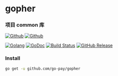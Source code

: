# gopher

### 项目 common 库

[![Github](https://img.shields.io/github/followers/iGoogle-ink?label=Follow&style=social)](https://github.com/iGoogle-ink)
[![Github](https://img.shields.io/github/forks/go-pay/gopher?label=Fork&style=social)](https://github.com/go-pay/gopher/fork)

[![Golang](https://img.shields.io/badge/golang-1.16-brightgreen.svg)](https://golang.google.cn)
[![GoDoc](https://img.shields.io/badge/doc-go.dev-informational.svg)](https://pkg.go.dev/github.com/go-pay/gopher)
[![Build Status](https://cloud.drone.io/api/badges/go-pay/gopher/status.svg?ref=refs/heads/main)](https://cloud.drone.io/go-pay/gopher)
[![GitHub Release](https://img.shields.io/github/v/release/go-pay/gopher)](https://github.com/go-pay/gopher/releases)

### Install

```bash
go get -u github.com/go-pay/gopher
```